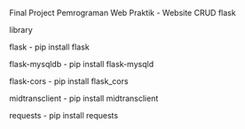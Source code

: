 Final Project Pemrograman Web Praktik - Website CRUD flask

library 

flask  - pip install flask

flask-mysqldb - pip install flask-mysqld

flask-cors  - pip install flask_cors 

midtransclient - pip install midtransclient

requests - pip install requests 
